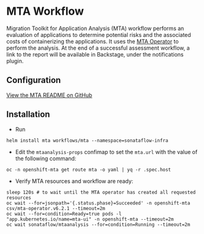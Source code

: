 # MTA Workflow

Migration Toolkit for Application Analysis (MTA) workflow performs an evaluation of applications to determine potential risks and the associated costs of containerizing the applications. It uses the [MTA Operator](https://access.redhat.com/documentation/en-us/migration_toolkit_for_applications/6.2/html/introduction_to_the_migration_toolkit_for_applications/index) to perform the analysis.
At the end of a successful assessment workflow, a link to the report will be available in Backstage, under the notifications plugin.

## Configuration
[View the MTA README on GitHub](https://github.com/parodos-dev/serverless-workflows-helm/blob/main/charts/workflows/charts/mta/README.md)

## Installation
- Run 
```console
helm install mta workflows/mta --namespace=sonataflow-infra
```

- Edit the `mtaanalysis-props` confimap to set the `mta.url` with the value of the following command:
```console
oc -n openshift-mta get route mta -o yaml | yq -r .spec.host
```

- Verify MTA resources and workflow are ready:
```console
sleep 120s # to wait until the MTA operator has created all requested resources
oc wait --for=jsonpath='{.status.phase}=Succeeded' -n openshift-mta csv/mta-operator.v6.2.1 --timeout=2m
oc wait --for=condition=Ready=true pods -l "app.kubernetes.io/name=mta-ui" -n openshift-mta --timeout=2m
oc wait sonataflow/mtaanalysis --for=condition=Running --timeout=2m
```